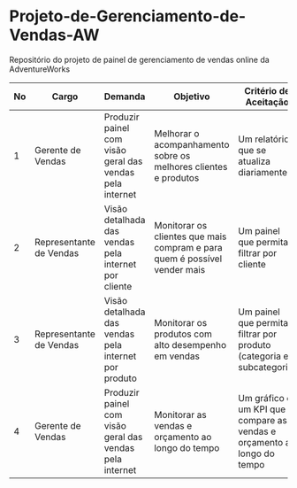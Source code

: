 # Projeto-de-Gerenciamento-de-Vendas-AW
Repositório do projeto de painel de gerenciamento de vendas online da AdventureWorks

| No | Cargo                    | Demanda                                                  | Objetivo                                                              | Critério de Aceitação                                       |
|----|--------------------------|----------------------------------------------------------|----------------------------------------------------------------------|-------------------------------------------------------------|
| 1  | Gerente de Vendas        | Produzir painel com visão geral das vendas pela internet  | Melhorar o acompanhamento sobre os melhores clientes e produtos    | Um relatório que se atualiza diariamente                     |
| 2  | Representante de Vendas  | Visão detalhada das vendas pela internet por cliente      | Monitorar os clientes que mais compram e para quem é possível vender mais | Um painel que permita filtrar por cliente                  |
| 3  | Representante de Vendas  | Visão detalhada das vendas pela internet por produto      | Monitorar os produtos com alto desempenho em vendas                 | Um painel que permita filtrar por produto (categoria e subcategoria) |
| 4  | Gerente de Vendas        | Produzir painel com visão geral das vendas pela internet  | Monitorar as vendas e orçamento ao longo do tempo                   | Um gráfico e um KPI que compare as vendas e orçamento ao longo do tempo |
